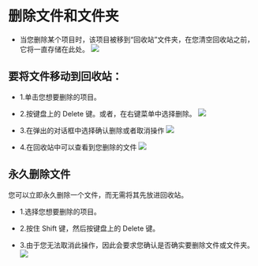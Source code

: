 # 删除文件和文件夹

- 当您删除某个项目时，该项目被移到“回收站”文件夹，在您清空回收站之前，它将一直存储在此处。
![](https://github.com/openthos/desktop-analysis/blob/master/imageView/recycle.png)

## 要将文件移动到回收站：
- 1.单击您想要删除的项目。
- 2.按键盘上的 Delete 键。或者，在右键菜单中选择删除。
![](https://github.com/openthos/desktop-analysis/blob/master/imageView/deletefile.png)

- 3.在弹出的对话框中选择确认删除或者取消操作
![](https://github.com/openthos/desktop-analysis/blob/master/imageView/deletefile1.png)

- 4.在回收站中可以查看到您删除的文件
![](https://github.com/openthos/desktop-analysis/blob/master/imageView/recycle1.png)

## 永久删除文件

您可以立即永久删除一个文件，而无需将其先放进回收站。

- 1.选择您想要删除的项目。

- 2.按住 Shift 键，然后按键盘上的 Delete 键。

- 3.由于您无法取消此操作，因此会要求您确认是否确实要删除文件或文件夹。
![](https://github.com/openthos/desktop-analysis/blob/master/imageView/deleteforce.png)
